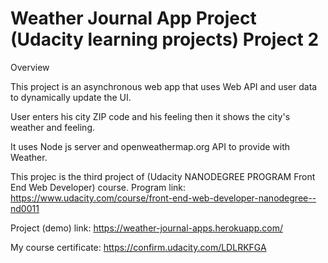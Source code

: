 # Weather Journal App Project (Udacity learning projects) Project 2

Overview

This project is an asynchronous web app that uses Web API and user data to dynamically update the UI.

User enters his city ZIP code and his feeling then it shows the city's weather and feeling.

It uses Node js server and openweathermap.org API to provide with Weather.

This projec is the third project of (Udacity NANODEGREE PROGRAM Front End Web Developer) course. Program link:
https://www.udacity.com/course/front-end-web-developer-nanodegree--nd0011

Project (demo) link:
https://weather-journal-apps.herokuapp.com/

My course certificate:
https://confirm.udacity.com/LDLRKFGA

